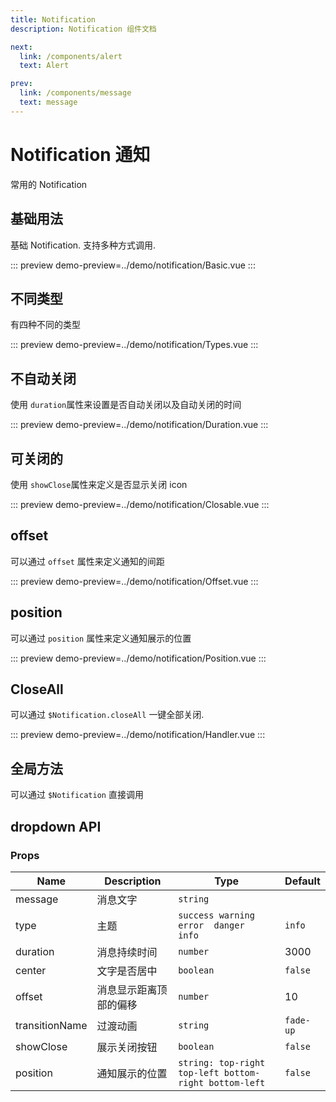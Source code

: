 ```yaml
---
title: Notification
description: Notification 组件文档

next:
  link: /components/alert
  text: Alert

prev:
  link: /components/message
  text: message
---
```


# Notification 通知

常用的 Notification

## 基础用法

基础 Notification. 支持多种方式调用.

::: preview
demo-preview=../demo/notification/Basic.vue
:::

## 不同类型

有四种不同的类型

::: preview
demo-preview=../demo/notification/Types.vue
:::

## 不自动关闭

使用 `duration`属性来设置是否自动关闭以及自动关闭的时间

::: preview
demo-preview=../demo/notification/Duration.vue
:::

## 可关闭的

使用 `showClose`属性来定义是否显示关闭 icon

::: preview
demo-preview=../demo/notification/Closable.vue
:::

## offset

可以通过 `offset` 属性来定义通知的间距

::: preview
demo-preview=../demo/notification/Offset.vue
:::

## position

可以通过 `position` 属性来定义通知展示的位置

::: preview
demo-preview=../demo/notification/Position.vue
:::

## CloseAll

可以通过 `$Notification.closeAll` 一键全部关闭.

::: preview
demo-preview=../demo/notification/Handler.vue
:::

## 全局方法

可以通过 `$Notification` 直接调用

## dropdown API

### Props

| Name           | Description            | Type                                                  | Default   |
| -------------- | ---------------------- | ----------------------------------------------------- | --------- |
| message        | 消息文字               | `string`                                              |           |
| type           | 主题                   | `success warning  error  danger  info`                | `info`    |
| duration       | 消息持续时间           | `number`                                              | 3000      |
| center         | 文字是否居中           | `boolean`                                             | `false`   |
| offset         | 消息显示距离顶部的偏移 | `number`                                              | 10        |
| transitionName | 过渡动画               | `string`                                              | `fade-up` |
| showClose      | 展示关闭按钮           | `boolean`                                             | `false`   |
| position       | 通知展示的位置         | `string: top-right top-left bottom-right bottom-left` | `false`   |
